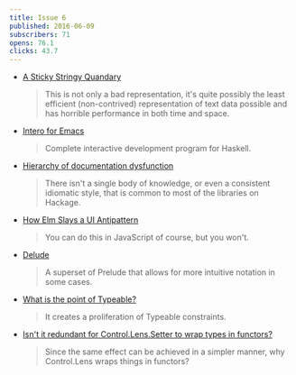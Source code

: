 ```yaml
---
title: Issue 6
published: 2016-06-09
subscribers: 71
opens: 76.1
clicks: 43.7
---
```


- [A Sticky Stringy Quandary](http://www.stephendiehl.com/posts/strings.html)

  > This is not only a bad representation, it's quite possibly the least efficient (non-contrived) representation of text data possible and has horrible performance in both time and space.

- [Intero for Emacs](http://commercialhaskell.github.io/intero/)

  > Complete interactive development program for Haskell.

- [Hierarchy of documentation dysfunction](http://blog.fightingtanukis.com/posts/2016-05-23-documentation-hierarchy.html)

  > There isn't a single body of knowledge, or even a consistent idiomatic style, that is common to most of the libraries on Hackage.

- [How Elm Slays a UI Antipattern](http://blog.jenkster.com/2016/06/how-elm-slays-a-ui-antipattern.html)

  > You can do this in JavaScript of course, but you won't.

- [Delude](https://github.com/SamuelSchlesinger/Academic/tree/45225e8/delude)

  > A superset of Prelude that allows for more intuitive notation in some cases.

- [What is the point of Typeable?](https://www.reddit.com/r/haskell/comments/4mu30y/what_is_the_point_of_typeable/)

  > It creates a proliferation of Typeable constraints.

- [Isn't it redundant for Control.Lens.Setter to wrap types in functors?](http://stackoverflow.com/questions/37666781/isnt-it-redundant-for-control-lens-setter-to-wrap-types-in-functors)

  > Since the same effect can be achieved in a simpler manner, why Control.Lens wraps things in functors?
